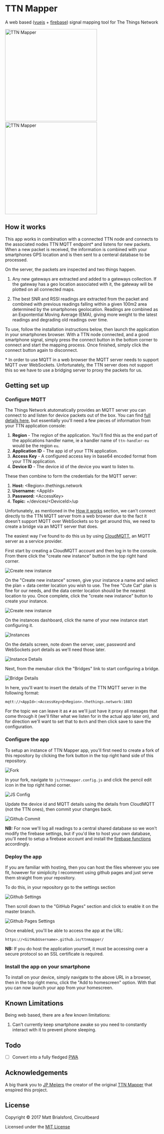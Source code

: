 # TTN Mapper

A web based ([vuejs](https://vuejs.org/) + [firebase](https://firebase.google.com/)) signal mapping tool for The Things Network

<img src="img/screen_01.jpg" width="300" alt="TTN Mapper" /> &nbsp;
<img src="img/screen_02.jpg" width="300" alt="TTN Mapper" />

## How it works

This app works in combination with a connected TTN node and connects to the associated nodes TTN MQTT endpoint* and listens for new packets. When a new packet is received, the information is combined with your smartphones GPS location and is then sent to a centeral database to be processed.

On the server, the packets are inspected and two things happen. 

1. Any new gateways are extracted and added to a gateways collection. If the gateway has a geo location associated with it, the gateway will be plotted on all connected maps.

2. The best SNR and RSSI readings are extracted from the packet and combined with previous readings falling within a given 100m2 area determined by the smartphones geolocation. Readings are combined as an Expontential Moving Average (EMA), giving more weight to the latest readings and degrading old readings over time.

To use, follow the installation instructions below, then launch the application in your smartphones browser. With a TTN node connected, and a good smartphone signal, simply press the connect button in the bottom corner to connect and start the mapping process. Once finished, simply click the connect button again to disconnect.

\* In order to use MQTT in a web browser the MQTT server needs to support MQTT over WebSockets. Unfortunately, the TTN server does not support this so we have to use a bridging server to proxy the packets for us.

## Getting set up

### Configure MQTT
The Things Network atutomatically provides an MQTT server you can connect to and listen for device packets out of the box. You can find [full details here](https://www.thethingsnetwork.org/docs/applications/mqtt/quick-start.html), but essentially you'll need a few pieces of information from your TTN application console:

1. **Region** - The region of the application. You'll find this as the end part of the applications handler name, ie a handler name of `ttn-handler-eu` would be the region `eu`.
2. **Application ID** - The app id of your TTN application.
3. **Access Key** - A configured access key in base64 encoded format from your TTN application.
4. **Device ID** - The device id of the device you want to listen to.

These then combine to form the credentials for the MQTT server:

1. **Host:** \<Region>.thethings.network
2. **Username:** \<AppId>
3. **Password:** \<AccessKey>
4. **Topic:** +/devices/\<DeviceId>/up

Unfortunately, as mentioned in the [How it works](#how-it-works) section, we can't connect directly to the TTN MQTT server from a web browser due to the fact it doesn't support MQTT over WebSockets so to get around this, we need to create a bridge via an MQTT server that does.

The easiest way I've found to do this us by using [CloudMQTT](https://www.cloudmqtt.com/), an MQTT server as a service provider.

First start by creating a CloudMQTT account and then log in to the console. From there click the "create new instance" button in the top right hand corner.

![Create new instance](img/create_instance.png)

On the "Create new instance" screen, give your instance a name and select the plan + data center location you wish to use. The free "Cute Cat" plan is fine for our needs, and the data center location should be the nearest location to you. Once complete, click the "create new instance" button to create your instance.

![Create new instance](img/instance_config.png)

On the instances dashboard, click the name of your new instance start configuring it.

![Instances](img/instances.png)

On the details screen, note down the server, user, password and WebSockets port details as we'll need those later.

![Instance Details](img/instance_details.png)

Next, from the menubar click the "Bridges" link to start configuring a bridge.

![Bridge Details](img/instance_bridge_details.png)

In here, you'll want to insert the details of the TTN MQTT server in the following format:

````
mqtt://<AppId>:<AccessKey>@<Region>.thethings.network:1883
````

For the topic we can leave it as `#` as we'll just have it proxy all mesages that come through it (we'll filter what we listen for in the actual app later on), and for direction we'll want to set that to `Both` and then click save to save the configuration. 

### Configure the app

To setup an instance of TTN Mapper app, you'll first need to create a fork of this repository by clicking the fork button in the top right hand side of this repository.

![Fork](img/fork.png)

In your fork, navigate to `js/ttnmapper.config.js` and click the pencil edit icon in the top right hand corner.

![JS Config](img/js_config.png)

Update the device id and MQTT details using the details from CloudMQTT (not the TTN ones), then commit your changes back.

![Github Commit](img/commit.png)

**NB:** For now we'll log all readings to a central shared database so we won't modify the firebase settings, but if you'd like to host your own database, you'll need to setup a firebase account and install the [firebase functions](functions/README.md) accordingly.

### Deploy the app

If you are familiar with hosting, then you can host the files wherever you see fit, however for simiplicity I recomment using github pages and just serve them straight from your repository.

To do this, in your repository go to the settings section

![Github Settings](img/github_settings.png)

Then scroll down to the "GitHub Pages" section and click to enable it on the master branch. 

![Github Pages Settings](img/github_pages.png)

Once enabled, you'll be able to access the app at the URL:

````
https://<GitHubUsername>.github.io/ttnmapper/
````

**NB:** If you do host the application yourself, it must be accessing over a secure protocol so an SSL certificate is required.

### Install the app on your smartphone

To install on your device, simply navigate to the above URL in a browser, then in the top right menu, click the "Add to homescreen" option. With that you can now launch your app from your homescreen.

## Known Limitations
Being web based, there are a few known limitations:

1. Can't currently keep smartphone awake so you need to constantly interact with it to prevent phone sleeping.

## Todo

- [ ] Convert into a fully fledged [PWA](https://developers.google.com/web/progressive-web-apps/)

## Acknowledgements

A big thank you to [JP Meijers](https://twitter.com/jpmeijers) the creator of the original [TTN Mapper](http://ttnmapper.org) that enspired this project.

## License

Copyright © 2017 Matt Brialsford, Circuitbeard

Licensed under the [MIT License](LICENSE.md)